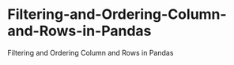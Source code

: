 # Filtering-and-Ordering-Column-and-Rows-in-Pandas
Filtering and Ordering Column and Rows in Pandas
